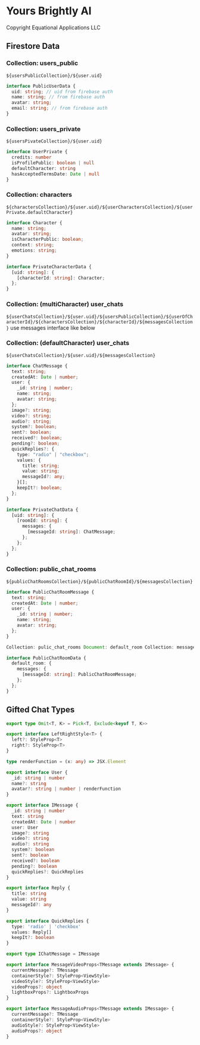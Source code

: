 # Yours Brightly AI  

Copyright Equational Applications LLC

## Firestore Data

### Collection: users_public
`${usersPublicCollection}/${user.uid}`
```ts
interface PublicUserData {
  uid: string; // uid from firebase auth
  name: string; // from firebase auth
  avatar: string;
  email: string; // from firebase auth
}
```

### Collection: users_private
`${usersPivateCollection}/${user.uid}`
```ts
interface UserPrivate {
  credits: number
  isProfilePublic: boolean | null
  defaultCharacter: string
  hasAcceptedTermsDate: Date | null
}
```

### Collection: characters
`${charactersCollection}/${user.uid}/${userCharactersCollection}/${userPrivate.defaultCharacter}`
```ts
interface Character {
  name: string;
  avatar: string;
  isCharacterPublic: boolean;
  context: string;
  emotions: string;
}

interface PrivateCharacterData {
  [uid: string]: {
    [characterId: string]: Character;
  };
}
```

### Collection: (multiCharacter) user_chats
`${userChatsCollection}/${user.uid}/${usersPublicCollection}/${userOfCharacterId}/${charactersCollection}/${characterId}/${messagesCollection}`
use messages interface like below

### Collection: (defaultCharacter) user_chats
`${userChatsCollection}/${user.uid}/${messagesCollection}`
```ts
interface ChatMessage {
  text: string;
  createdAt: Date | number;
  user: {
    _id: string | number;
    name: string;
    avatar: string;
  };
  image?: string;
  video?: string;
  audio?: string;
  system?: boolean;
  sent?: boolean;
  received?: boolean;
  pending?: boolean;
  quickReplies?: {
    type: "radio" | "checkbox";
    values: {
      title: string;
      value: string;
      messageId?: any;
    }[];
    keepIt?: boolean;
  };
}

interface PrivateChatData {
  [uid: string]: {
    [roomId: string]: {
      messages: {
        [messageId: string]: ChatMessage;
      };
    };
  };
}
```

### Collection: public_chat_rooms
  `${publicChatRoomsCollection}/${publicChatRoomId}/${messagesCollection}`
```ts
interface PublicChatRoomMessage {
  text: string;
  createdAt: Date | number;
  user: {
    _id: string | number;
    name: string;
    avatar: string;
  };
}

Collection: pulic_chat_rooms Document: default_room Collection: messages Document: _id _id: string | number text: string createdAt: Date | number user: _id: _id // of user or character name: string avatar: string

interface PublicChatRoomData {
  default_room: {
    messages: {
      [messageId: string]: PublicChatRoomMessage;
    };
  };
}
```



## Gifted Chat Types  
```ts
export type Omit<T, K> = Pick<T, Exclude<keyof T, K>>

export interface LeftRightStyle<T> {
  left?: StyleProp<T>
  right?: StyleProp<T>
}

type renderFunction = (x: any) => JSX.Element

export interface User {
  _id: string | number
  name?: string
  avatar?: string | number | renderFunction
}

export interface IMessage {
  _id: string | number
  text: string
  createdAt: Date | number
  user: User
  image?: string
  video?: string
  audio?: string
  system?: boolean
  sent?: boolean
  received?: boolean
  pending?: boolean
  quickReplies?: QuickReplies
}

export interface Reply {
  title: string
  value: string
  messageId?: any
}

export interface QuickReplies {
  type: 'radio' | 'checkbox'
  values: Reply[]
  keepIt?: boolean
}

export type IChatMessage = IMessage

export interface MessageVideoProps<TMessage extends IMessage> {
  currentMessage?: TMessage
  containerStyle?: StyleProp<ViewStyle>
  videoStyle?: StyleProp<ViewStyle>
  videoProps?: object
  lightboxProps?: LightboxProps
}

export interface MessageAudioProps<TMessage extends IMessage> {
  currentMessage?: TMessage
  containerStyle?: StyleProp<ViewStyle>
  audioStyle?: StyleProp<ViewStyle>
  audioProps?: object
}
```